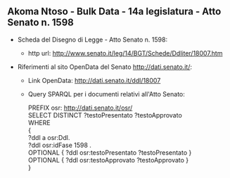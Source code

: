 ## Akoma Ntoso - Bulk Data - 14a legislatura - Atto Senato n. 1598 ##

* Scheda del Disegno di Legge - Atto Senato n. 1598:
	* http url: http://www.senato.it/leg/14/BGT/Schede/Ddliter/18007.htm

* Riferimenti al sito OpenData del Senato http://dati.senato.it/:
	* Link OpenData: http://dati.senato.it/ddl/18007
	* Query SPARQL per i documenti relativi all'Atto Senato:

        PREFIX osr: <http://dati.senato.it/osr/>  
		SELECT DISTINCT ?testoPresentato ?testoApprovato  
		WHERE  
		{  
		    ?ddl a osr:Ddl.  
		    ?ddl osr:idFase 1598 .  
		    OPTIONAL { ?ddl osr:testoPresentato ?testoPresentato }  
		    OPTIONAL { ?ddl osr:testoApprovato ?testoApprovato }  
		}
		